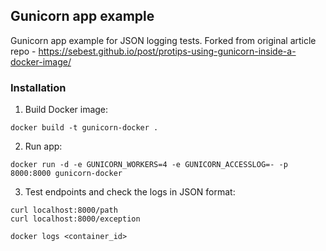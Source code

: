 ## Gunicorn app example

Gunicorn app example for JSON logging tests.
Forked from original article repo - https://sebest.github.io/post/protips-using-gunicorn-inside-a-docker-image/

### Installation

1) Build Docker image:
```shell
docker build -t gunicorn-docker .
```

2) Run app:
```shell
docker run -d -e GUNICORN_WORKERS=4 -e GUNICORN_ACCESSLOG=- -p 8000:8000 gunicorn-docker
```

3) Test endpoints and check the logs in JSON format:
```shell
curl localhost:8000/path
curl localhost:8000/exception

docker logs <container_id> 
```
